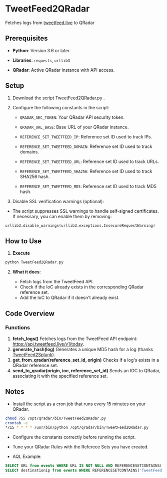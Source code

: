 # TweetFeed2QRadar
Fetches logs from [tweetfeed.live](https://tweetfeed.live) to QRadar

Prerequisites
-------------

*   **Python**: Version 3.6 or later.
    
*  **Libraries**: `requests`, `urllib3`
    
*   **QRadar**: Active QRadar instance with API access.

Setup
-----

1.  Download the script TweetFeed2QRadar.py .
    
2.  Configure the following constants in the script:
           
    *   `QRADAR_SEC_TOKEN`: Your QRadar API security token.
        
    *   `QRADAR_URL_BASE`: Base URL of your QRadar instance.
        
    *   `REFERENCE_SET_TWEETFEED_IP`: Reference set ID used to track IPs.

    *   `REFERENCE_SET_TWEETFEED_DOMAIN`: Reference set ID used to track domains.
  
    *   `REFERENCE_SET_TWEETFEED_URL`: Reference set ID used to track URLs.
  
    *   `REFERENCE_SET_TWEETFEED_SHA256`: Reference set ID used to track SHA256 hash.
  
    *   `REFERENCE_SET_TWEETFEED_MD5`: Reference set ID used to track MD5 hash.
        
3.  Disable SSL verification warnings (optional):
* The script suppresses SSL warnings to handle self-signed certificates. If necessary, you can enable them by removing:
```python
urllib3.disable_warnings(urllib3.exceptions.InsecureRequestWarning)
```
How to Use
----------

1. **Execute**
```bash
python TweetFeed2QRadar.py
```
    
2.  **What it does**:
    
    *   Fetch logs from the TweetFeed API.
    *   Check if the IoC already exists in the corresponding QRadar reference set.
    *   Add the IoC to QRadar if it doesn't already exist.

Code Overview
-------------

### Functions

1.  **fetch_logs()** Fetches logs from the TweetFeed API endpoint: https://api.tweetfeed.live/v1/today.
2.  **generate_hash(log)** Generates a unique MD5 hash for a log (thanks [TweetFeed2Splunk](https://github.com/debugactiveprocess/TweetFeed2Splunk/)).
3.  **get_from_qradar(reference_set_id, origin)** Checks if a log's exists in a QRadar reference set.
4.  **send_to_qradar(origin, ioc, reference_set_id)** Sends an IOC to QRadar, associating it with the specified reference set.
        

Notes
-----
*   Install the script as a cron job that runs every 15 minutes on your QRadar.
```bash
chmod 755 /opt/qradar/bin/TweetFeed2QRadar.py
crontab -e
*/15 * * * * /usr/bin/python /opt/qradar/bin/TweetFeed2QRadar.py
````

*   Configure the constants correctly before running the script.
       
*   Tune your QRadar Rules with the Referece Sets you have created.

*   AQL Example:
```sql
SELECT URL from events WHERE URL IS NOT NULL AND REFERENCESETCONTAINS('TweetFeed DOMAIN', URL)
SELECT destinationip from events WHERE REFERENCESETCONTAINS('TweetFeed IP', destinationip)
```
